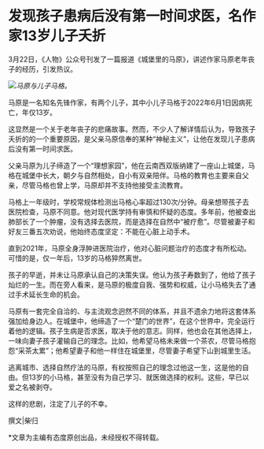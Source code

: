 # 发现孩子患病后没有第一时间求医，名作家13岁儿子夭折

3月22日，《人物》公众号刊发了一篇报道《城堡里的马原》，讲述作家马原老年丧子的经历，引发热议。

![](https://inews.gtimg.com/news_bt/O849ztZSBE6g7ooe83eHhC-LTW0Iq6ZCbzjhg1zVYabEYAA/1000)_马原与儿子马格。_

马原是一名知名先锋作家，有两个儿子，其中小儿子马格于2022年6月1日因病死亡，年仅13岁。

这显然是一个关于老年丧子的悲痛故事。然而，不少人了解详情后认为，导致孩子夭折的的一个重要原因，是父亲马原信奉的某种“神秘主义”，让他在发现儿子患病后没有第一时间求医。

父亲马原为儿子缔造了一个“理想家园”，他在云南西双版纳建了一座山上城堡，马格在城堡中长大，朝夕与自然相处，自小有双亲陪伴。马格的教育也主要来自父亲，尽管马格也曾上学，马原却并不支持他接受主流教育。

马格上一年级时，学校常规体检测出马格心率超过130次/分钟。母亲想带孩子去医院检查，马原不同意。他对现代医学持有审慎和怀疑的态度。多年前，他被查出肺部长了一个肿瘤，没有选择去医院，而是选择在自然中“被疗愈”。尽管被妻子和好友三番五次劝说，他始终态度坚定：不能在心脏上动手术。

直到2021年，马原全身浮肿进医院治疗，他对心脏问题治疗的态度才有所松动。可惜的是，仅一年后，13岁的马格猝然离世。

孩子的早逝，并未让马原承认自己的决策失误。他认为孩子寿数到了，他给了孩子灿烂的一生。而在旁人看来，是马原的极度自我、强势和权威，让小马格失去了通过手术延长生命的机会。

马原有一套完全自洽的、与主流观念迥然不同的体系，并且不遗余力地将这套体系强加给身边人。在城堡中，他缔造了一个“楚门的世界”，在这个世界中，完全运行着他的逻辑。孩子生病是否求医，取决于他的意志。同样，他也会在其他选择上，一味向妻子孩子灌输自己的理念。比如，他希望马格未来做一个茶农，尽管马格抱怨“采茶太累”；他希望妻子和他一样住在城堡里，尽管妻子希望下山到城里生活。

逃离城市、选择自然疗法的马原，有权按照自己的理念过他这一生，这是他的自由。但13岁的小马格，甚至没有为自己学习、就医做选择的权利。这些，早已以爱之名被剥夺。

这样的悲剧，注定了儿子的不幸。

撰文|柴归

*文章为主编有态度原创出品，未经授权不得转载。

